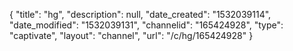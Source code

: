 {
    "title": "hg",
    "description": null,
    "date_created": "1532039114",
    "date_modified": "1532039131",
    "channelid": "165424928",
    "type": "captivate",
    "layout": "channel",
    "url": "\/c\/hg\/165424928"
}
